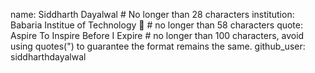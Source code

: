 name: Siddharth Dayalwal # No longer than 28 characters
institution: Babaria Institue of Technology 🚩 # no longer than 58 characters
quote: Aspire To Inspire Before I Expire # no longer than 100 characters, avoid using quotes(") to guarantee the format remains the same.
github_user: siddharthdayalwal
